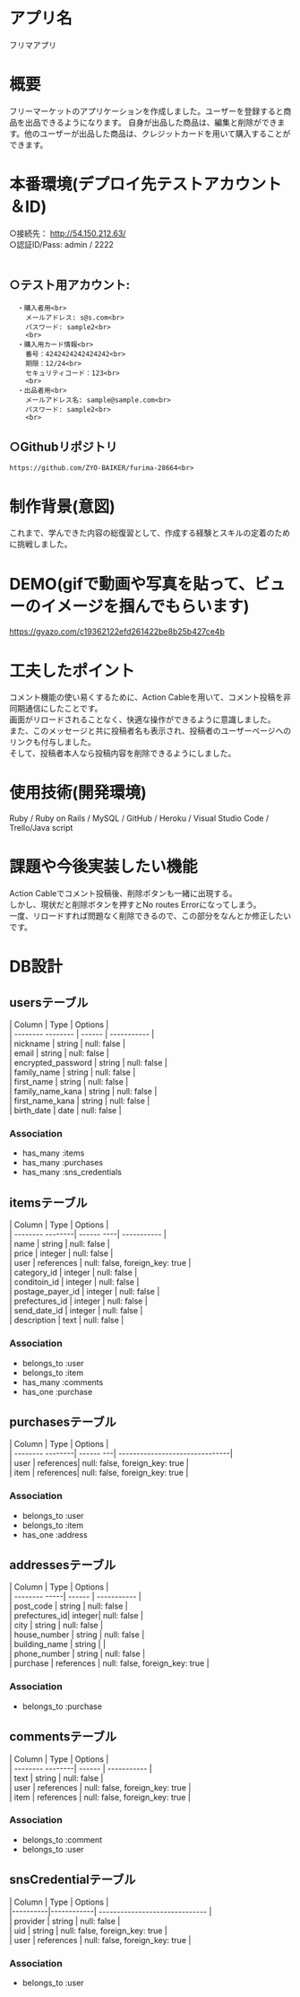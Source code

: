 # アプリ名
  フリマアプリ

# 概要
  フリーマーケットのアプリケーションを作成しました。ユーザーを登録すると商品を出品できるようになります。
  自身が出品した商品は、編集と削除ができます。他のユーザーが出品した商品は、クレジットカードを用いて購入することができます。

# 本番環境(デプロイ先テストアカウント＆ID)
  ○接続先： http://54.150.212.63/ <br>
  ○認証ID/Pass:  admin / 2222 <br>
  <br>
  ## ○テスト用アカウント:<br>
      ・購入者用<br>
        メールアドレス: s@s.com<br>
        パスワード: sample2<br>
        <br>
      ・購入用カード情報<br>
        番号：4242424242424242<br>
        期限：12/24<br>
        セキュリティコード：123<br>
        <br>
      ・出品者用<br>
        メールアドレス名: sample@sample.com<br>
        パスワード: sample2<br>
        <br>
 ## ○Githubリポジトリ<br>
    https://github.com/ZYO-BAIKER/furima-28664<br>


# 制作背景(意図)
  これまで、学んできた内容の総復習として、作成する経験とスキルの定着のために挑戦しました。

# DEMO(gifで動画や写真を貼って、ビューのイメージを掴んでもらいます)
  https://gyazo.com/c19362122efd261422be8b25b427ce4b
  
# 工夫したポイント
  コメント機能の使い易くするために、Action Cableを用いて、コメント投稿を非同期通信にしたことです。<br>
  画面がリロードされることなく、快適な操作ができるように意識しました。<br>
  また、このメッセージと共に投稿者名も表示され、投稿者のユーザーページへのリンクも付与しました。<br>
  そして、投稿者本人なら投稿内容を削除できるようにしました。

# 使用技術(開発環境)
  Ruby / Ruby on Rails / MySQL / GitHub / Heroku / Visual Studio Code / Trello/Java script

# 課題や今後実装したい機能
  Action Cableでコメント投稿後、削除ボタンも一緒に出現する。<br>
  しかし、現状だと削除ボタンを押すとNo routes Errorになってしまう。<br>
  一度、リロードすれば問題なく削除できるので、この部分をなんとか修正したいです。<br>

# DB設計

## usersテーブル
| Column             | Type   | Options     |<br>
| -------- --------  | ------ | ----------- |<br>
| nickname           | string | null: false |<br>
| email              | string | null: false |<br>
| encrypted_password | string | null: false |<br>
| family_name        | string | null: false |<br>
| first_name         | string | null: false |<br>
| family_name_kana   | string | null: false |<br>
| first_name_kana    | string | null: false |<br>
| birth_date         | date   | null: false |<br>

### Association
- has_many :items<br>
- has_many :purchases<br>
- has_many :sns_credentials<br>

## itemsテーブル
| Column           | Type       | Options     |<br>
| -------- --------| ------ ----| ----------- |<br>
| name             | string     | null: false |<br>
| price            | integer    | null: false |<br>
| user             | references | null: false, foreign_key: true |<br>
| category_id      | integer    | null: false |<br>
| conditoin_id     | integer    | null: false |<br>
| postage_payer_id | integer    | null: false |<br>
| prefectures_id   | integer    | null: false |<br>
| send_date_id     | integer    | null: false |<br>
| description      | text       | null: false |<br>

### Association
- belongs_to :user<br>
- belongs_to :item<br>
- has_many :comments<br>
- has_one :purchase<br>

 ## purchasesテーブル
| Column           | Type      | Options                        |<br>
| -------- --------| ------ ---| -------------------------------|<br>
| user             | references| null: false, foreign_key: true |<br>
| item             | references| null: false, foreign_key: true |<br>

### Association
- belongs_to :user<br>
- belongs_to :item<br>
- has_one :address<br>

## addressesテーブル
| Column        | Type   | Options     |<br>
| -------- -----| ------ | ----------- |<br>
| post_code     | string | null: false |<br>
| prefectures_id| integer| null: false |<br>
| city          | string | null: false |<br>
| house_number  | string | null: false |<br>
| building_name | string |             |<br>
| phone_number  | string | null: false |<br>
| purchase      | references | null: false, foreign_key: true |<br>

### Association
- belongs_to :purchase

## commentsテーブル
| Column           | Type       | Options     |<br>
| -------- --------| ------     | ----------- |<br>
| text             | string     | null: false |<br>
| user             | references | null: false, foreign_key: true |<br>
| item             | references | null: false, foreign_key: true |<br>

### Association
- belongs_to :comment<br>
- belongs_to :user<br>

## snsCredentialテーブル
| Column   |    Type    | Options                        |<br>
|----------|------------| ------------------------------ |<br>
| provider | string     | null: false                    |<br>
| uid      | string     | null: false, foreign_key: true |<br>
| user     | references | null: false, foreign_key: true |<br>

### Association
- belongs_to :user
